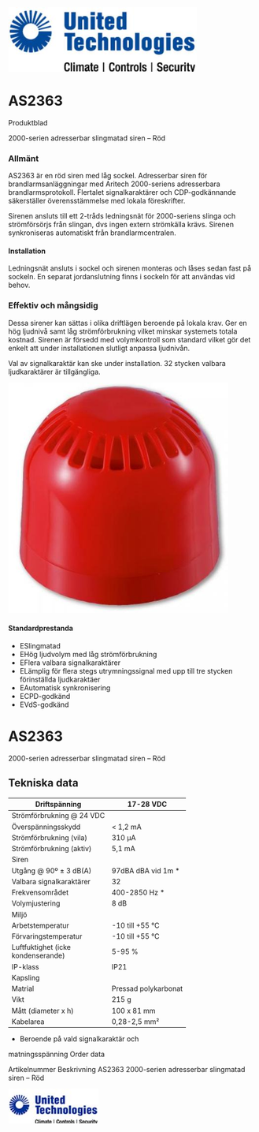 ![](_page_0_Picture_0.jpeg)

# AS2363

Produktblad

2000-serien adresserbar slingmatad siren – Röd

### Allmänt

AS2363 är en röd siren med låg sockel. Adresserbar siren för brandlarmsanläggningar med Aritech 2000-seriens adresserbara brandlarmsprotokoll. Flertalet signalkaraktärer och CDP-godkännande säkerställer överensstämmelse med lokala föreskrifter.

Sirenen ansluts till ett 2-tråds ledningsnät för 2000-seriens slinga och strömförsörjs från slingan, dvs ingen extern strömkälla krävs. Sirenen synkroniseras automatiskt från brandlarmcentralen.

#### Installation

Ledningsnät ansluts i sockel och sirenen monteras och låses sedan fast på sockeln. En separat jordanslutning finns i sockeln för att användas vid behov.

### Effektiv och mångsidig

Dessa sirener kan sättas i olika driftlägen beroende på lokala krav. Ger en hög ljudnivå samt låg strömförbrukning vilket minskar systemets totala kostnad. Sirenen är försedd med volymkontroll som standard vilket gör det enkelt att under installationen slutligt anpassa ljudnivån.

Val av signalkaraktär kan ske under installation. 32 stycken valbara ljudkaraktärer är tillgängliga.

![](_page_0_Picture_11.jpeg)

#### Standardprestanda

- ESlingmatad
- EHög ljudvolym med låg strömförbrukning
- EFlera valbara signalkaraktärer
- ELämplig för flera stegs utrymningssignal med upp till tre stycken förinställda ljudkaraktäer
- EAutomatisk synkronisering
- ECPD-godkänd
- EVdS-godkänd

# AS2363

2000-serien adresserbar slingmatad siren – Röd

## Tekniska data

| Driftspänning                         | 17-28 VDC            |
|---------------------------------------|----------------------|
| Strömförbrukning @ 24 VDC             |                      |
| Överspänningsskydd                    | < 1,2 mA             |
| Strömförbrukning (vila)               | 310 µA               |
| Strömförbrukning (aktiv)              | 5,1 mA               |
| Siren                                 |                      |
| Utgång @ 90º ± 3 dB(A)                | 97dBA dBA vid 1m *   |
| Valbara signalkaraktärer              | 32                   |
| Frekvensområdet                       | 400-2850 Hz *        |
| Volymjustering                        | 8 dB                 |
| Miljö                                 |                      |
| Arbetstemperatur                      | -10 till +55 °C      |
| Förvaringstemperatur                  | -10 till +55 °C      |
| Luftfuktighet (icke<br>kondenserande) | 5-95 %               |
| IP-klass                              | IP21                 |
| Kapsling                              |                      |
| Matrial                               | Pressad polykarbonat |
| Vikt                                  | 215 g                |
| Mått (diameter x h)                   | 100 x 81 mm          |
| Kabelarea                             | 0,28-2,5 mm²         |

* Beroende på vald signalkaraktär och

matningsspänning Order data

Artikelnummer Beskrivning AS2363 2000-serien adresserbar slingmatad siren – Röd

![](_page_1_Picture_9.jpeg)